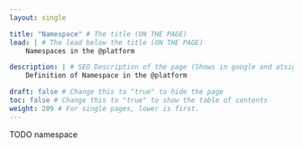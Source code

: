 ```yaml
---
layout: single

title: "Namespace" # The title (ON THE PAGE)
lead: | # The lead below the title (ON THE PAGE)
    Namespaces in the @platform

description: | # SEO Description of the page (Shows in google and atsign.dev search)
    Definition of Namespace in the @platform

draft: false # Change this to "true" to hide the page
toc: false # Change this to "true" to show the table of contents
weight: 209 # For single pages, lower is first.
---
```


TODO namespace
